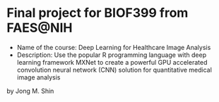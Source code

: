 # Final project for BIOF399 from FAES@NIH

* Name of the course: Deep Learning for Healthcare Image Analysis
* Description: Use the popular R programming language with deep learning framework MXNet to create a powerful GPU accelerated convolution neural network (CNN) solution for quantitative medical image analysis

by Jong M. Shin
